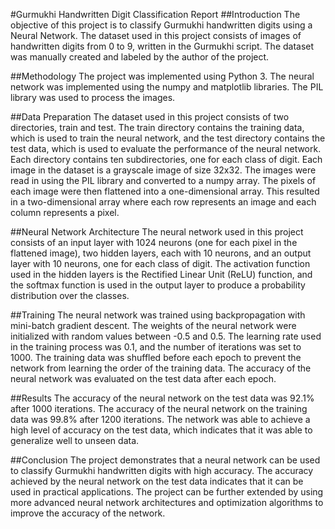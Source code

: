 #Gurmukhi Handwritten Digit Classification Report
##Introduction
The objective of this project is to classify Gurmukhi handwritten digits using a Neural Network. The dataset used in this project consists of images of handwritten digits from 0 to 9, written in the Gurmukhi script. The dataset was manually created and labeled by the author of the project.

##Methodology
The project was implemented using Python 3. The neural network was implemented using the numpy and matplotlib libraries. The PIL library was used to process the images.

##Data Preparation
The dataset used in this project consists of two directories, train and test. The train directory contains the training data, which is used to train the neural network, and the test directory contains the test data, which is used to evaluate the performance of the neural network. Each directory contains ten subdirectories, one for each class of digit. Each image in the dataset is a grayscale image of size 32x32. The images were read in using the PIL library and converted to a numpy array. The pixels of each image were then flattened into a one-dimensional array. This resulted in a two-dimensional array where each row represents an image and each column represents a pixel.

##Neural Network Architecture
The neural network used in this project consists of an input layer with 1024 neurons (one for each pixel in the flattened image), two hidden layers, each with 10 neurons, and an output layer with 10 neurons, one for each class of digit. The activation function used in the hidden layers is the Rectified Linear Unit (ReLU) function, and the softmax function is used in the output layer to produce a probability distribution over the classes.

##Training
The neural network was trained using backpropagation with mini-batch gradient descent. The weights of the neural network were initialized with random values between -0.5 and 0.5. The learning rate used in the training process was 0.1, and the number of iterations was set to 1000. The training data was shuffled before each epoch to prevent the network from learning the order of the training data. The accuracy of the neural network was evaluated on the test data after each epoch.

##Results
The accuracy of the neural network on the test data was 92.1% after 1000 iterations. The accuracy of the neural network on the training data was 99.8% after 1200 iterations. The network was able to achieve a high level of accuracy on the test data, which indicates that it was able to generalize well to unseen data.

##Conclusion
The project demonstrates that a neural network can be used to classify Gurmukhi handwritten digits with high accuracy. The accuracy achieved by the neural network on the test data indicates that it can be used in practical applications. The project can be further extended by using more advanced neural network architectures and optimization algorithms to improve the accuracy of the network.





